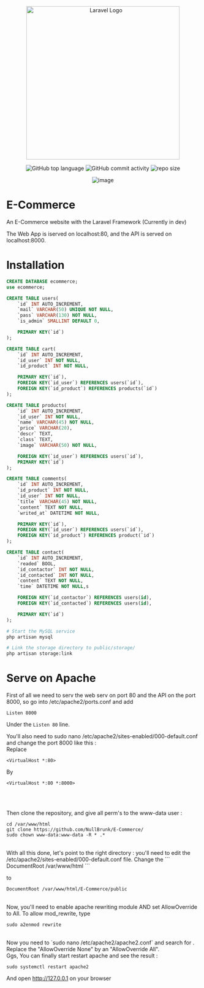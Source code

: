 <div align="center">
  
<a href="https://laravel.com" target="_blank"><img src="https://raw.githubusercontent.com/laravel/art/master/logo-lockup/5%20SVG/2%20CMYK/1%20Full%20Color/laravel-logolockup-cmyk-red.svg" width="400" alt="Laravel Logo"></a>
  
    
![GitHub top language](https://img.shields.io/github/languages/top/NullBrunk/E-Commerce?style=for-the-badge)
![GitHub commit activity](https://img.shields.io/github/commit-activity/m/NullBrunk/E-Commerce?style=for-the-badge)
![repo size](https://img.shields.io/github/repo-size/NullBrunk/E-Commerce?style=for-the-badge)

![image](https://user-images.githubusercontent.com/125673909/236008769-2e900822-be7e-4c74-a87e-bfcc22bd69ec.png)


</div> 

# E-Commerce
An E-Commerce website with the Laravel Framework (Currently in dev)

The Web App is iserved on localhost:80, and the API is served on localhost:8000.


# Installation

```sql
CREATE DATABASE ecommerce;
use ecommerce;

CREATE TABLE users(
    `id` INT AUTO_INCREMENT,
    `mail` VARCHAR(50) UNIQUE NOT NULL,
    `pass` VARCHAR(130) NOT NULL,
    `is_admin` SMALLINT DEFAULT 0,

    PRIMARY KEY(`id`)   
);

CREATE TABLE cart(
    `id` INT AUTO_INCREMENT,
    `id_user` INT NOT NULL,
    `id_product` INT NOT NULL,

    PRIMARY KEY(`id`),
    FOREIGN KEY(`id_user`) REFERENCES users(`id`),
    FOREIGN KEY(`id_product`) REFERENCES products(`id`)
);

CREATE TABLE products(
    `id` INT AUTO_INCREMENT,
    `id_user` INT NOT NULL,
    `name` VARCHAR(45) NOT NULL,
    `price` VARCHAR(20),
    `descr` TEXT,
    `class` TEXT,
    `image` VARCHAR(50) NOT NULL,

    FOREIGN KEY(`id_user`) REFERENCES users(`id`),
    PRIMARY KEY(`id`)
);

CREATE TABLE comments(
    `id` INT AUTO_INCREMENT,
    `id_product` INT NOT NULL, 
    `id_user` INT NOT NULL,
    `title` VARCHAR(45) NOT NULL,
    `content` TEXT NOT NULL,
    `writed_at` DATETIME NOT NULL,

    PRIMARY KEY(`id`),
    FOREIGN KEY(`id_user`) REFERENCES users(`id`),
    FOREIGN KEY(`id_product`) REFERENCES product(`id`)
);

CREATE TABLE contact(
    `id` INT AUTO_INCREMENT,
    `readed` BOOL,
    `id_contactor` INT NOT NULL,
    `id_contacted` INT NOT NULL,
    `content` TEXT NOT NULL,
    `time` DATETIME NOT NULL,s

    FOREIGN KEY(`id_contactor`) REFERENCES users(id),
    FOREIGN KEY(`id_contacted`) REFERENCES users(id),

    PRIMARY KEY(`id`)
);

```

```bash
# Start the MySQL service
php artisan mysql

# Link the storage directory to public/storage/
php artisan storage:link
```

# Serve on Apache

First of all we need to serv the web serv on port 80 and the API on the port 8000, so go into /etc/apache2/ports.conf and add 
```
Listen 8000
```
Under the `Listen 80` line.

You'll also need to sudo nano /etc/apache2/sites-enabled/000-default.conf and change the port 8000 like this :
<br>
Replace
```
<VirtualHost *:80>
```
By 
```
<VirtualHost *:80 *:8000>
```
<br>
<br>

Then clone the repository, and give all perm's to the www-data user :
<br>
```
cd /var/www/html
git clone https://github.com/NullBrunk/E-Commerce/
sudo chown www-data:www-data -R * .*
```
<br>
With all this done, let's point to the right directory : you'll need to edit the /etc/apache2/sites-enabled/000-default.conf file. Change the 
```
DocumentRoot /var/www/html
``` 

to

``` 
DocumentRoot /var/www/html/E-Commerce/public
```
<br>
Now, you'll need to enable apache rewriting module AND set AllowOverride to All.
To allow mod_rewrite, type

```
sudo a2enmod rewrite 
```
<br>
Now you need to `sudo nano /etc/apache2/apache2.conf` and search for <Directory /var/www/>.
Replace the "AllowOverride None" by an "AllowOverride All".

<br>
Ggs, You can finally start restart apache and see the result :

```
sudo systemctl restart apache2
```
And open http://127.0.0.1 on your browser